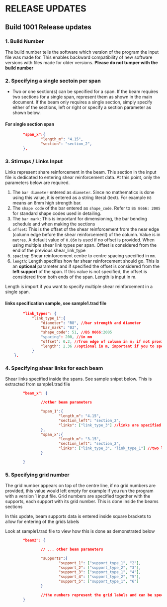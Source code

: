 # RELEASE UPDATES

## Build 1001 Release updates

### 1. Build Number

The build number tells the software which version of the program the input file was made for. This enables backward compatibility of new software versions with files made for older versions.
**Please do not tumper with the build number**

### 2. Specifying a single sectoin per span

* Two or one section(s) can be specified for a span. If the beam requires two sections for a single span, represent them as shown in the main document. If the beam only requires a single section, simply specify either of the sections, left or right or specify a section parameter as shown below.

#### For single section span

```json
        "span_x":{
                "length_m": "4.15",
                "section": "section_2",
        },
```

### 3. Stirrups / Links Input

Links represent share reinforcement in the beam. This section in the input file is dedicated to entering shear reinforcement data.
At this point, only the parameters below are required.

1. The `bar diameter` entered as `diameter`. Since no mathematics is done using this value, it is entered as a string literal (text). For example `H8` means an 8mm high strength bar.
2. The `shape code` of the bar entered as `shape_code`. Refer to `BS 8666: 2005` for standard shape codes used in detailing.
3. The `bar mark`; This is important for dimensioning, the bar bending schedule and when making the sections
4. `offset`: This is the offset of the shear reinforcement from the near edge (column edge before the shear reinforcement) of the column. Value is in `metres`. A default value of `0.05m` is used if no offset is provided. When using multiple shear link types per span. Offset is considered from the end of the previous shear_link_type
5. `spacing`: Shear reinforcement centre to centre spacing specified in `mm`.
6. `length`: Length specifies how far shear reinforcement should go. This is an **optional** parameter and if specified the offset is considered from the **left support** of the span. If this value is not specified, the offset is considered from both ends of the span. Length is input in m.

Length is import if you want to specify multiple shear reinforcement in a single span.

#### links specification sample, see sample1.trad file

```json
        "link_types": {
            "link_type_1":{
                "diameter": "R8", //bar strength and diameter
                "bar_mark": "03",
                "shape_code": 51, //BS 8666:2005
                "spacing": 200, //in mm
                "offset": 0.2, //from edge of column in m; if not provided, 0.05m is used as default
                "length": 2.36 //optional in m, important if you to specify multiple shear link types
            }
    },
```

### 4. Specifying shear links for each beam

Shear links specified inside the spans. See sample snipet below. This is extracted from sample1.trad file

```json
        "beam_x": {

                //other beam parameters

                "span_1":{
                        "length_m": "4.15",
                        "section_left": "section_2",
                        "links": ["link_type_3"] //links are specified inside square brackets to allow for multiple types input
                },
                "span_x":{
                        "length_m": "3.15",
                        "section_left": "section_2",
                        "links": ["link_type_3", "link_type_1"] //two link types specified for a single span, it would make to specify the length inside link_types to let the program where each link_type stops and where the other starts
                }

        }
```

### 5. Specifying grid number

The grid number appears on top of the centre line, if no grid numbers are provided, this value would left empty for example if you run the program with a version 1 input file.
Grid numbers are specified together with the supports, each support with its grid number. This is done inside the beams sections

In this update, beam supports data is entered inside square brackets to allow for entering of the grids labels

Look at sample1.trad file to view how this is done as demonstrated below


```json
        "beam2": {

                // ... other beam parameters

                "supports":{
                        "support_1": ["support_type_1", "2"],
                        "support_2": ["support_type_2", "3"],
                        "support_3": ["support_type_1", "4"],
                        "support_4": ["support_type_2", "5"],
                        "support_5": ["support_type_1", "6"]
                }

                //the numbers represent the grid labels and can be specified as a letter or number or anything else that is used to specify grids
        }
```